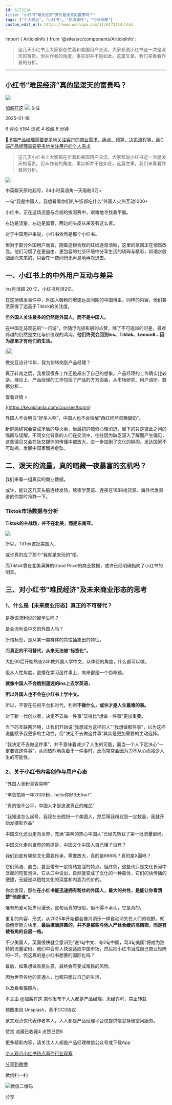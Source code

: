 ```yaml
---
id: 6172214
title: "小红书“难民经济”真的是泼天的富贵吗？"
tags: ["个人观点", "小红书", "热点事件", "行业观察"]
custom_edit_url: https://www.woshipm.com/it/6172214.html
---
```

import { ArticleInfo } from '@site/src/components/ArticleInfo';

<ArticleInfo
    author="加薪在这"
    authorLink="https://www.woshipm.com/u/1073708"
    published="2025-01-18"
    views={5184}
    comments={6}
    collects={4}
/>

> 这几天小红书上大家都在忙着和美国用户交流，大家都说小红书这一次是泼天的富贵。但从作者的角度，事实却并不是如此。这篇文章，我们来看看作者的分析。

---

## 小红书“难民经济”真的是泼天的富贵吗？

[![](https://static.woshipm.com/pmapp_avatar_20250217142505_6053.jpeg?imageView2/1/w/72/h/72/q/100)](https://www.woshipm.com/u/1073708)

[加薪在这](https://www.woshipm.com/u/1073708) ![](https://static.woshipm.com/tag/1101_1@2x.png) 关注

2025-01-18

6 评论 5184 浏览 4 收藏 8 分钟

[🔗 B端产品经理需要更多地关注客户的商业需求、痛点、预算、决策流程等，而C端产品经理需要更多地关注用户的个人需求](https://ke.qidianla.com/courses/bcpm)

> 这几天小红书上大家都在忙着和美国用户交流，大家都说小红书这一次是泼天的富贵。但从作者的角度，事实却并不是如此。这篇文章，我们来看看作者的分析。

![](https://image.woshipm.com/2024/09/12/95ad73d0-70b7-11ef-9237-00163e142b65.png)

中英聊天原地起号，24小时英语角一天吸粉3万+

一句“我是中国人，我想看看你们的午饭都吃什么”外国人火热互动1000+

小红书，正在这场流量与合规的拔河赛中，艰难地寻找着平衡。

右边是流量，左边是监管，两边的头皮从来没有这么紧。

对于中国用户来说，小红书依然是那个小红书。

但对于部分外国用户而言，随着这根合规的红线逐渐清晰，这里的氛围正在悄然改变。他们习惯了在更自由、更包容的社交环境中分享生活的琐碎与精彩，如潮水般汹涌而来来的，只会在一夜间悄无声息地再次退去。

## 一、小红书上的中外用户互动与差异

Ins月活超 20 亿，小红书月活2亿。

在这场偶发事件中，外国人吸粉的增速远高同期的中国博主，同样的内容，他们甚至获得了远高于Tiktok的关注度。

但**外国人关注最多的仍然是外国人，而不是中国人。**

在中国走马观花的“一日游”，伴随浮光掠影般的点赞，除了不可逾越的时差，最难跨越的仍然是文化与价值观的鸿沟。**他们终究会回到Ins、Tiktok、Lemon8…因为那里才有他们的生活。**

[![](https://image.woshipm.com/2023/08/02/769bf6f4-30e6-11ee-b3cb-00163e0b5ff3.png)

做交互设计10年，我为何转岗到产品经理？

真正转岗之后，我发现很多工作还是超出了自己的想象。产品经理的工作确实比较杂。理论上，产品经理的工作包括了产品的方方面面，从市场研究、用户调研、数据分析...

查看详情 >

](https://ke.qidianla.com/courses/bcpm)

外国人不会明白“好多人啊”，中国人也不会理解“西红柿芹菜蘸酸奶”。

新鲜感终究会变成矛盾的导火索，当最初的猎奇心理消退，留下的只是彼此之间的隔阂与误解。不同文化背景的人们在交流中，往往因为缺乏深入了解而产生偏见，这些偏见又会在社交媒体的传播中被放大，进一步加剧了文化的隔阂。发达国家不可动摇，发展中国家飘摇愈坠。

## 二、泼天的流量，真的暗藏一夜暴富的玄机吗？

我们来看一组真实的商业数据，

或许，能让这几天头脑连续发热，熬夜学英语、连夜在1688找货源、海外代发渠道的你暂时冷静一下。

### Tiktok市场数据与分析

**Tiktok的主战场，并不在北美，而是东南亚。**

![](https://image.woshipm.com/2025/01/17/30c5d81e-d4a2-11ef-b0ab-00163e09d72f.png)

所以，TilTok这批美国人，

或许真的应了那个“我就是来玩的”梗。

而Tiktok曾在北美满屏的Good Price的商业数据，或许已经明确指向了小红书的明天。

## 三、对小红书“难民经济”及未来商业形态的思考

### 1、什么是【未来商业形态】真正的不可替代？

是英语流利说的留学生吗？

是会流利说中文的外国人吗？

所谓标签，是从某一类群体的共性抽象出的特征，

而**真正的不可替代，从来无法被“标签化”。**

大批00后开始熬夜24h教外国人学中文，从体验的角度，什么都可以做。

但从人性角度，直播在学习这件事上，向来都是一个伪命题。

**就像中国人不会跑到遥远的ins上去学英语，**

**所以外国人也不会在小红书上学中文。**

所以，不管在任何平台和时代，判断**不做什么，或许才是人生最难的事。**

对于新一代创业者，决定不去做一件事”显得比“想做一件事”更加重要。

当下的互联网环境，让我们开始说“我想成为这样的人”“我想做那件事”，以为这样说能赋予我更多的主动性，但“决定不去做这件事”其实是更加重要的主动选择。

“我决定不去做这件事”，并不意味着减少了人生的可能，而当一个人下定决心“一定要做这件事”，从而热烈地执着于一件事时，反而常常会因为力不从心而减少人生的可能性。

### 2、关于小红书内容创作与用户心态

“外国人涨粉真容易啊”

“辛苦拍照一年2000粉，hello你好3天5w7”

“真的很不公平，中国人才是这波真正的难民”

“我知道怎么起号，我现在去假扮一个美国人，然后等我粉丝到一定数量，我就开始发摄影作品”

中国文化还没走向世界，充满“美味的热心中国人”已经先斩获了第一批流量密码。

中国文化走向世界的前提是，中国文化中国人自己懂了没有？

我们到底有哪些文化需要传承，需要放大，真的是666吗？真的是X逼吗？

它们简洁、直白，甚至带有一定情绪宣泄的特点。但终究，这些词只是文化长河中泛起的短暂泡沫，它从口中说出，自然就变成了文化的一种载体，它们的快传播的便捷，无疑是以牺牲文化的深度和内涵为代价的。

你会发现，那些**在小红书能迅速拥有粉丝的外国人，最大的共性，是能让你看清楚“他是谁”。**

唯有热爱可抵岁月漫长，这句话真的很俗，但不得不承认，它是真的。

重复的内容、形式，从2025年开始都会像消消乐一样自动消失在人们的视野。就像俄罗斯方块里，**最后撑满屏幕的，并不是那些与他人严丝合缝的高情商，而是有棱有角的自居一格。**

不少美国人，英国很快就会意识到“说1句中文、夸2句中国，骂3句美国”将成为独特的流量密码，他们中会有人快速适应中国市场，然后把小红书当成自己商业矩阵的一环。但这真的是小红书想要的国际化吗？

最后，如果想做难民生意，最终会有变成难民的风险。

因为世界各地的普通人，也都只想过自己的生活，

以及看看猫照片。

本文由 @加薪在这 原创发布于人人都是产品经理。未经许可，禁止转载

题图来自 Unsplash，基于CC0协议

该文观点仅代表作者本人，人人都是产品经理平台仅提供信息存储空间服务。

赞赏 收藏已收藏4 点赞已赞6

更多精彩内容，请关注人人都是产品经理微信公众号或下载App

[个人观点](https://www.woshipm.com/tag/%e4%b8%aa%e4%ba%ba%e8%a7%82%e7%82%b9)[小红书](https://www.woshipm.com/tag/%e5%b0%8f%e7%ba%a2%e4%b9%a6)[热点事件](https://www.woshipm.com/tag/%e7%83%ad%e7%82%b9%e4%ba%8b%e4%bb%b6)[行业观察](https://www.woshipm.com/tag/%e8%a1%8c%e4%b8%9a%e8%a7%82%e5%af%9f)

[分享到微博](https://service.weibo.com/share/share.php?appkey=2775287854&title=小红书“难民经济”真的是泼天的富贵吗？&url=https://www.woshipm.com/it/6172214.html&pic=https://image.woshipm.com/2024/09/12/95ad73d0-70b7-11ef-9237-00163e142b65.png)

微信扫一扫

![微信二维码](https://api.pwmqr.com/qrcode/create/?url=https://www.woshipm.com/it/6172214.html)

分享
